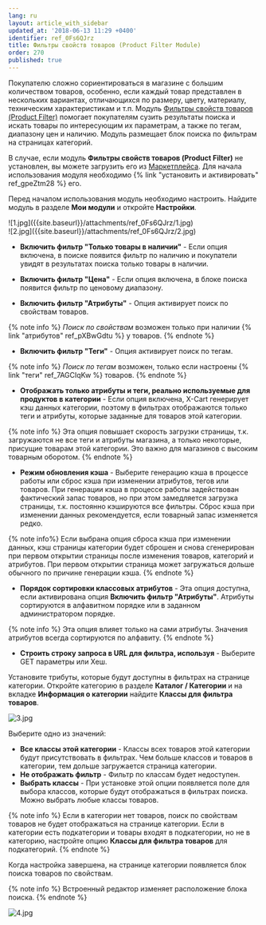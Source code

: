 ```yaml
---
lang: ru
layout: article_with_sidebar
updated_at: '2018-06-13 11:29 +0400'
identifier: ref_0Fs6QJrz
title: Фильтры свойств товаров (Product Filter Module)
order: 270
published: true
---
```

Покупателю сложно сориентироваться в магазине с большим количеством товаров, особенно, если каждый товар представлен в нескольких вариантах, отличающихся по размеру, цвету, материалу, техническим характеристикам и т.п. Модуль [Фильтры свойств товаров (Product Filter)](https://market.x-cart.com/addons/product-filter.html "Фильтры свойств товаров (Product Filter Module)") помогает покупателям сузить результаты поиска и искать товары по интересующим их параметрам, а также по тегам, диапазону цен и наличию. Модуль размещает блок поиска по фильтрам на страницах категорий.

В случае, если модуль **Фильтры свойств товаров (Product Filter)** не установлен, вы можете загрузить его из [Маркетплейса](https://market.x-cart.com/addons/ "Фильтры свойств товаров (Product Filter Module)"). Для начала использования модуля необходимо {% link "установить и активировать" ref_gpeZtm28 %} его.

Перед началом использования модуль необходимо настроить. Найдите модуль в разделе **Мои модули** и откройте **Настройки**.

<div class="ui stackable two column grid">
  <div class="column" markdown="span">![1.jpg]({{site.baseurl}}/attachments/ref_0Fs6QJrz/1.jpg)
</div>
  <div class="column" markdown="span">![2.jpg]({{site.baseurl}}/attachments/ref_0Fs6QJrz/2.jpg)
</div>
</div>

* **Включить фильтр "Только товары в наличии"** - Если опция включена, в поиске появится фильтр по наличию и покупатели увидят в результатах поиска только товары в наличии. 

* **Включить фильтр "Цена"** - Если опция включена, в блоке поиска появится фильтр по ценовому диапазону.

* **Включить фильтр "Атрибуты"** - Опция активирует поиск по свойствам товаров. 

{% note info %}
_Поиск по свойствам_ возможен только при наличии {% link "атрибутов" ref_pXBwGdtu %} у товаров. 
{% endnote %}

* **Включить фильтр "Теги"** - Опция активирует поиск по тегам.

{% note info %}
_Поиск по тегам_ возможен, только если настроены {% link "теги" ref_7AGCIqKw %} товаров. 
{% endnote %}

* **Отображать только атрибуты и теги, реально используемые для продуктов в категории** - Если опция включена, X-Cart генерирует кэш данных категории, поэтому в фильтрах отображаются только теги и атрибуты, которые заданные для товаров этой категории. 

{% note info %} 
Эта опция повышает скорость загрузки страницы, т.к. загружаются не все теги и атрибуты магазина, а только некоторые, присущие товарам этой категории. Это важно для магазинов с высоким товарным оборотом.
{% endnote %}

* **Режим обновления кэша**  - Выберите генерацию кэша в процессе работы или сброс кэша при изменении атрибутов, тегов или товаров. При генерации кэша в процессе работы задействован фактический запас товаров, но при этом замедляется загрузка страницы, т.к. постоянно кэшируются все фильтры. Сброс кэша при изменении данных рекомендуется, если товарный запас изменяется редко. 

{% note info%}
Если выбрана опция сброса кэша при изменении данных, кэш страницы категории будет сброшен и снова сгенерирован при первом открытии страницы после изменения товаров, категорий и атрибутов. При первом открытии страница может загружаться дольше обычного по причине генерации кэша.
{% endnote %}

* **Порядок сортировки классовых атрибутов** - Эта опция доступна, если активирована опция **Включить фильтр "Атрибуты"**. Атрибуты сортируются в алфавитном порядке или в заданном администратором порядке.

{% note info %}
Эта опция влияет только на сами атрибуты. Значения атрибутов всегда сортируются по алфавиту. 
{% endnote %}

* **Строить строку запроса в URL для фильтра, используя** - Выберите GET параметры или Хеш.

Установите трибуты, которые будут доступны в фильтрах на странице категории. Откройте категорию в разделе **Каталог / Категории** и на вкладке **Информация о категории** найдите **Классы для фильтра товаров**.

![3.jpg]({{site.baseurl}}/attachments/ref_0Fs6QJrz/3.jpg)

Выберите одно из значений:

* **Все классы этой категории** - Классы всех товаров этой категории будут присутствовать в фильтрах. Чем больше классов и товаров в категории, тем дольше загружается страница категории.
* **Не отображать фильтр** - Фильтр по классам будет недоступен.
* **Выбрать классы** - При установке этой опции появляется поле для выбора классов, которые будут отображаться в фильтрах поиска. Можно выбрать любые классы товаров.

{% note info %}
Если в категории нет товаров, поиск по свойствам товаров не будет отображаться на странице категории. Если в категории есть подкатегории и товары входят в подкатегории, но не в категорию, настройте опцию **Классы для фильтра товаров** для подкатегорий.
{% endnote %}

Когда настройка завершена, на странице категории появляется блок поиска товаров по свойствам.

{% note info %}
Встроенный редактор изменяет расположение блока поиска.
{% endnote %}

![4.jpg]({{site.baseurl}}/attachments/ref_0Fs6QJrz/4.jpg)
